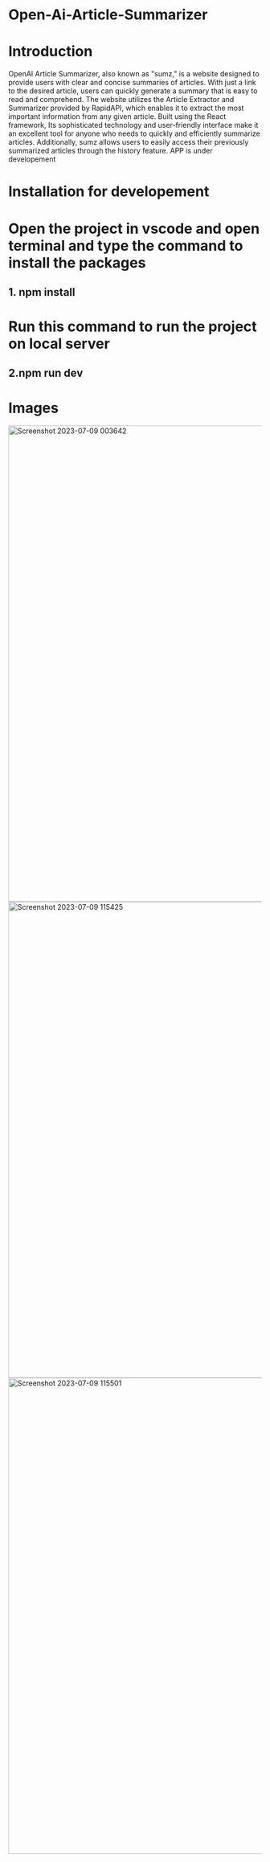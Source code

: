# Open-Ai-Article-Summarizer
<h1>Introduction</h1>
OpenAI Article Summarizer, also known as "sumz," is a website designed to provide users with clear and concise summaries of articles. With just a link to the desired article, users can quickly generate a summary that is easy to read and comprehend. The website utilizes the Article Extractor and Summarizer provided by RapidAPI, which enables it to extract the most important information from any given article. Built using the React framework, Its sophisticated technology and user-friendly interface make it an excellent tool for anyone who needs to quickly and efficiently summarize articles. Additionally, sumz allows users to easily access their previously summarized articles through the history feature. APP is under developement
<h1>Installation for developement</h1>
 <h1>Open the project in vscode and open terminal and type the command to install the packages</h1>
   <h2>1. npm install</h2>
<h1>Run this command to run the project on local server</h1>
   <h2>2.npm run dev</h2>
<link href="https://article-summarizer-gpt4.vercel.app/">
<h1>Images</h1>
<img width="948" alt="Screenshot 2023-07-09 003642" src="https://github.com/Siddesh1210/Open-Ai-Article-Summarizer/assets/99405624/e3d082c5-fe7e-423c-b913-628603871ef5">
<img width="948" alt="Screenshot 2023-07-09 115425" src="https://github.com/Siddesh1210/Open-Ai-Article-Summarizer/assets/99405624/d6e7e603-a3a6-49e5-a326-2e0633ea75a5">
<img width="948" alt="Screenshot 2023-07-09 115501" src="https://github.com/Siddesh1210/Open-Ai-Article-Summarizer/assets/99405624/385a645e-e77b-43e7-bbaa-f73c8579e34f">

